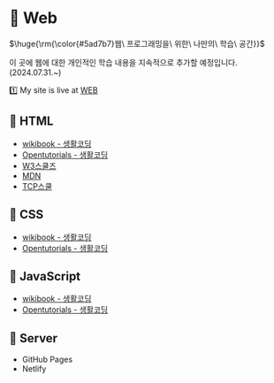 # 🍔 Web
<p>$\huge{\rm{\color{#5ad7b7}웹\ 프로그래밍을\ 위한\ 나만의\ 학습\ 공간}}$</p>
<p>이 곳에 웹에 대한 개인적인 학습 내용을 지속적으로 추가할 예정입니다. (2024.07.31.~)</p>

1️⃣ My site is live at [WEB](https://green-jeong.github.io/Web/)

## 🥖 HTML
- [wikibook - 생활코딩](https://wikibook.github.io/html-css-js/html.html)
- [Opentutorials - 생활코딩](https://opentutorials.org/course/3084)
- [W3스쿨즈](https://www.w3schools.com/html/)
- [MDN](https://developer.mozilla.org/ko/docs/Learn/HTML/Introduction_to_HTML/Getting_started#html%EC%9D%B4%EB%9E%80)
- [TCP스쿨](https://www.tcpschool.com/html/intro)

## 🧀 CSS
- [wikibook - 생활코딩](https://wikibook.github.io/html-css-js/html.html)
- [Opentutorials - 생활코딩](https://opentutorials.org/course/3084)

## 🥬 JavaScript
- [wikibook - 생활코딩](https://wikibook.github.io/html-css-js/html.html)
- [Opentutorials - 생활코딩](https://opentutorials.org/course/3084)

## 🍅 Server
- GitHub Pages
- Netlify

<!-- SQL, PHP, ... -->
